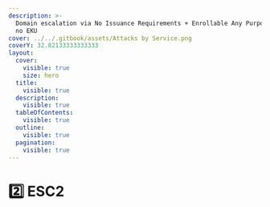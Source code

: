 ```yaml
---
description: >-
  Domain escalation via No Issuance Requirements + Enrollable Any Purpose EKU or
  no EKU
cover: ../../.gitbook/assets/Attacks by Service.png
coverY: 32.82133333333333
layout:
  cover:
    visible: true
    size: hero
  title:
    visible: true
  description:
    visible: true
  tableOfContents:
    visible: true
  outline:
    visible: true
  pagination:
    visible: true
---
```


# 2️⃣ ESC2

